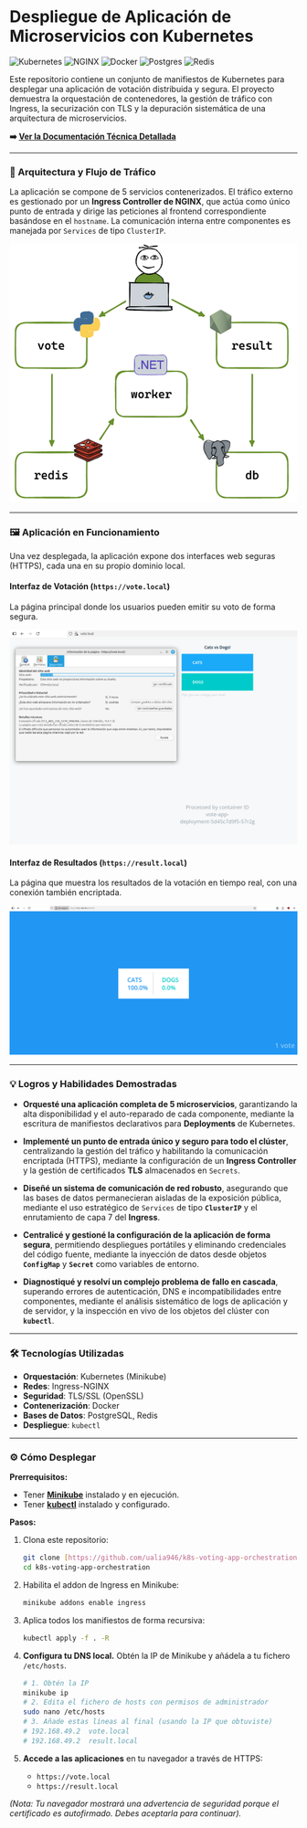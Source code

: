 # Despliegue de Aplicación de Microservicios con Kubernetes

![Kubernetes](https://img.shields.io/badge/kubernetes-%23326ce5.svg?style=for-the-badge&logo=kubernetes&logoColor=white) ![NGINX](https://img.shields.io/badge/NGINX%20Ingress-%23009639.svg?style=for-the-badge&logo=nginx&logoColor=white) ![Docker](https://img.shields.io/badge/docker-%230db7ed.svg?style=for-the-badge&logo=docker&logoColor=white) ![Postgres](https://img.shields.io/badge/postgres-%23316192.svg?style=for-the-badge&logo=postgresql&logoColor=white) ![Redis](https://img.shields.io/badge/redis-%23DD0031.svg?style=for-the-badge&logo=redis&logoColor=white)

Este repositorio contiene un conjunto de manifiestos de Kubernetes para desplegar una aplicación de votación distribuida y segura. El proyecto demuestra la orquestación de contenedores, la gestión de tráfico con Ingress, la securización con TLS y la depuración sistemática de una arquitectura de microservicios.

**➡️ [Ver la Documentación Técnica Detallada](DOCUMENTACION_DETALLADA.md)**

---

### 🚀 Arquitectura y Flujo de Tráfico

La aplicación se compone de 5 servicios contenerizados. El tráfico externo es gestionado por un **Ingress Controller de NGINX**, que actúa como único punto de entrada y dirige las peticiones al frontend correspondiente basándose en el `hostname`. La comunicación interna entre componentes es manejada por `Services` de tipo `ClusterIP`.

![Diagrama de Arquitectura de Microservicios con Ingress](images/arquitectura-k8s.png)

---

### 🖼️ Aplicación en Funcionamiento

Una vez desplegada, la aplicación expone dos interfaces web seguras (HTTPS), cada una en su propio dominio local.

#### **Interfaz de Votación (`https://vote.local`)**
La página principal donde los usuarios pueden emitir su voto de forma segura.

![Interfaz de la Aplicación de Votación](images/https-connection-success.png)

#### **Interfaz de Resultados (`https://result.local`)**
La página que muestra los resultados de la votación en tiempo real, con una conexión también encriptada.

![Interfaz de la Aplicación de Resultados](images/result-app-ui.png)

---

### 💡 Logros y Habilidades Demostradas

* **Orquesté una aplicación completa de 5 microservicios**, garantizando la alta disponibilidad y el auto-reparado de cada componente, mediante la escritura de manifiestos declarativos para **Deployments** de Kubernetes.

* **Implementé un punto de entrada único y seguro para todo el clúster**, centralizando la gestión del tráfico y habilitando la comunicación encriptada (HTTPS), mediante la configuración de un **Ingress Controller** y la gestión de certificados **TLS** almacenados en `Secrets`.

* **Diseñé un sistema de comunicación de red robusto**, asegurando que las bases de datos permanecieran aisladas de la exposición pública, mediante el uso estratégico de `Services` de tipo **`ClusterIP`** y el enrutamiento de capa 7 del **Ingress**.

* **Centralicé y gestioné la configuración de la aplicación de forma segura**, permitiendo despliegues portátiles y eliminando credenciales del código fuente, mediante la inyección de datos desde objetos **`ConfigMap`** y **`Secret`** como variables de entorno.

* **Diagnostiqué y resolví un complejo problema de fallo en cascada**, superando errores de autenticación, DNS e incompatibilidades entre componentes, mediante el análisis sistemático de logs de aplicación y de servidor, y la inspección en vivo de los objetos del clúster con **`kubectl`**.

---

### 🛠️ Tecnologías Utilizadas

* **Orquestación**: Kubernetes (Minikube)
* **Redes**: Ingress-NGINX
* **Seguridad**: TLS/SSL (OpenSSL)
* **Contenerización**: Docker
* **Bases de Datos**: PostgreSQL, Redis
* **Despliegue**: `kubectl`

---

### ⚙️ Cómo Desplegar

**Prerrequisitos:**
* Tener [**Minikube**](https://minikube.sigs.k8s.io/docs/start/) instalado y en ejecución.
* Tener [**kubectl**](https://kubernetes.io/docs/tasks/tools/) instalado y configurado.

**Pasos:**
1.  Clona este repositorio:
    ```bash
    git clone [https://github.com/ualia946/k8s-voting-app-orchestration](https://github.com/ualia946/k8s-voting-app-orchestration)
    cd k8s-voting-app-orchestration
    ```

2.  Habilita el addon de Ingress en Minikube:
    ```bash
    minikube addons enable ingress
    ```

3.  Aplica todos los manifiestos de forma recursiva:
    ```bash
    kubectl apply -f . -R
    ```

4.  **Configura tu DNS local.** Obtén la IP de Minikube y añádela a tu fichero `/etc/hosts`.
    ```bash
    # 1. Obtén la IP
    minikube ip
    # 2. Edita el fichero de hosts con permisos de administrador
    sudo nano /etc/hosts
    # 3. Añade estas líneas al final (usando la IP que obtuviste)
    # 192.168.49.2  vote.local
    # 192.168.49.2  result.local
    ```

5.  **Accede a las aplicaciones** en tu navegador a través de HTTPS:
    * `https://vote.local`
    * `https://result.local`

*(Nota: Tu navegador mostrará una advertencia de seguridad porque el certificado es autofirmado. Debes aceptarla para continuar).*
